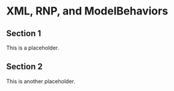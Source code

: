 # XML, RNP, and ModelBehaviors

## Section 1

This is a placeholder.

## Section 2

This is another placeholder.